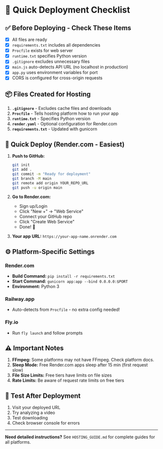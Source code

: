 # 🚀 Quick Deployment Checklist

## ✅ Before Deploying - Check These Items

- [x] All files are ready
- [x] `requirements.txt` includes all dependencies
- [x] `Procfile` exists for web server
- [x] `runtime.txt` specifies Python version
- [x] `.gitignore` excludes unnecessary files
- [x] `main.js` auto-detects API URL (no localhost in production)
- [x] `app.py` uses environment variables for port
- [x] CORS is configured for cross-origin requests

## 📦 Files Created for Hosting

1. **`.gitignore`** - Excludes cache files and downloads
2. **`Procfile`** - Tells hosting platform how to run your app
3. **`runtime.txt`** - Specifies Python version
4. **`render.yaml`** - Optional configuration for Render.com
5. **`requirements.txt`** - Updated with gunicorn

## 🎯 Quick Deploy (Render.com - Easiest)

1. **Push to GitHub:**
   ```bash
   git init
   git add .
   git commit -m "Ready for deployment"
   git branch -M main
   git remote add origin YOUR_REPO_URL
   git push -u origin main
   ```

2. **Go to Render.com:**
   - Sign up/Login
   - Click "New +" → "Web Service"
   - Connect your GitHub repo
   - Click "Create Web Service"
   - Done! 🎉

3. **Your app URL:** `https://your-app-name.onrender.com`

## ⚙️ Platform-Specific Settings

### Render.com
- **Build Command:** `pip install -r requirements.txt`
- **Start Command:** `gunicorn app:app --bind 0.0.0.0:$PORT`
- **Environment:** Python 3

### Railway.app
- Auto-detects from `Procfile` - no extra config needed!

### Fly.io
- Run `fly launch` and follow prompts

## ⚠️ Important Notes

1. **FFmpeg:** Some platforms may not have FFmpeg. Check platform docs.
2. **Sleep Mode:** Free Render.com apps sleep after 15 min (first request slow)
3. **File Size Limits:** Free tiers have limits on file sizes
4. **Rate Limits:** Be aware of request rate limits on free tiers

## 🧪 Test After Deployment

1. Visit your deployed URL
2. Try analyzing a video
3. Test downloading
4. Check browser console for errors

---

**Need detailed instructions?** See `HOSTING_GUIDE.md` for complete guides for all platforms.

